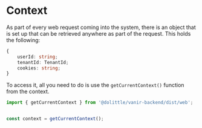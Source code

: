# Context

As part of every web request coming into the system, there is an object that is set up that
can be retrieved anywhere as part of the request. This holds the following:

```typescript
{
    userId: string;
    tenantId: TenantId;
    cookies: string;
}
```

To access it, all you need to do is use the `getCurrentContext()` function from the context.

```typescript
import { getCurrentContext } from '@dolittle/vanir-backend/dist/web';


const context = getCurrentContext();
```
